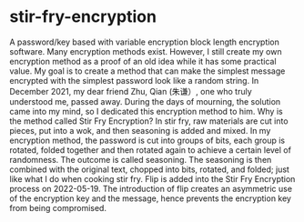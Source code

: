 # stir-fry-encryption
A password/key based with variable encryption block length encryption software.
Many encryption methods exist. However, I still create my own encryption method as a proof of an old idea while it has some practical value. My goal is to create a method that can make the simplest message encrypted with the simplest password look like a random string. In December 2021, my dear friend Zhu, Qian (朱谦）, one who truly understood me, passed away. During the days of mourning, the solution came into my mind, so I dedicated this encryption method to him.
Why is the method called Stir Fry Encryption? In stir fry, raw materials are cut into pieces, put into a wok, and then seasoning is added and mixed. In my encryption method, the password is cut into groups of bits, each group is rotated, folded together and then rotated again to achieve a certain level of randomness. The outcome is called seasoning. The seasoning is then combined with the original text, chopped into bits, rotated, and folded; just like what I do when cooking stir fry.
Flip is added into the Stir Fry Encryption process on 2022-05-19. The introduction of flip creates an asymmetric use of the encryption key and the message, hence prevents the encryption key from being compromised.
